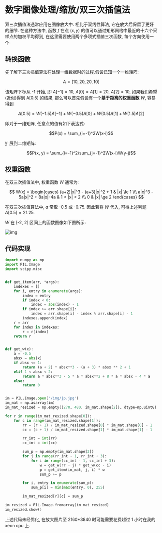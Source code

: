 # 数字图像处理/缩放/双三次插值法

双三次插值法通常应用在图像放大中. 相比于双线性算法, 它在放大后保留了更好的细节. 在这种方法中, 函数 $f$ 在点 $(x, y)$ 的值可以通过矩形网格中最近的十六个采样点的加权平均得到, 在这里需要使用两个多项式插值三次函数, 每个方向使用一个.

## 转换函数

先了解下三次插值算法在处理一维数据时的过程.假设已知一个一维矩阵:

$$
A = [10, 20, 20, 10]
$$

该矩阵下标从 -1 开始, 即 $A[-1] = 10$, $A[0] = A[1] = 20$, $A[2] = 10$, 如果我们希望(近似)得到 A[0.5] 的结果, 那么可以首先假设有一个**基于距离的权重函数** $W$, 容易得到

$$
A[0.5] = W(-1.5)A[-1] + W(-0.5)A[0] + W(0.5)A[1] + W(1.5)A[2]
$$

即对于一维矩阵, 任意点的值有如下表达式:

$$P(x) = \sum_{i=-1}^2W(x-i)$$

扩展到二维矩阵:

$$P(x, y) = \sum_{i=-1}^2\sum_{j=-1}^2W(x-i)W(y-j)$$

## 权重函数

在双三次插值法中, 权重函数 $W$ 通常为:

$$
W(x) =
\begin{cases}
    (a+2)|x|^3 - (a+3)|x|^2 + 1 & |x| \le 1 \\\
    a|x|^3 - 5a|x|^2 + 8a|x|-4a & 1 < |x| < 2 \\\
    0 & |x| \ge 2
\end{cases}
$$

在双三次插值算法中, $a$ 常取 -0.5 或 -0.75. 因此若将 $W$ 代入, 可得上述列题 $A[0.5]=21.25$.

$W$ 在 [-2, 2] 区间上的函数图像如下图所示:

![img](/img/pil/resize_bicubic/bicubic_poly.jpg)

## 代码实现

```py
import numpy as np
import PIL.Image
import scipy.misc


def get_item(arr, *args):
    indexes = []
    for i, entry in enumerate(args):
        index = entry
        if index < 0:
            index = abs(index) - 1
        if index >= arr.shape[i]:
            index = arr.shape[i] - index % arr.shape[i] - 1
        indexes.append(index)
    r = arr
    for index in indexes:
        r = r[index]
    return r


def get_w(x):
    a = -0.5
    absx = abs(x)
    if absx <= 1:
        return (a + 2) * absx**3 - (a + 3) * absx ** 2 + 1
    elif 1 < absx < 2:
        return a * absx**3 - 5 * a * absx**2 + 8 * a * absx - 4 * a
    else:
        return 0


im = PIL.Image.open('/img/jp.jpg')
im_mat = np.asarray(im)
im_mat_resized = np.empty((270, 480, im_mat.shape[2]), dtype=np.uint8)

for r in range(im_mat_resized.shape[0]):
    for c in range(im_mat_resized.shape[1]):
        rr = (r + 1) / im_mat_resized.shape[0] * im_mat.shape[0] - 1
        cc = (c + 1) / im_mat_resized.shape[1] * im_mat.shape[1] - 1

        rr_int = int(rr)
        cc_int = int(cc)

        sum_p = np.empty(im_mat.shape[2])
        for j in range(rr_int - 1, rr_int + 3):
            for i in range(cc_int - 1, cc_int + 3):
                w = get_w(rr - j) * get_w(cc - i)
                p = get_item(im_mat, j, i) * w
                sum_p += p

        for i, entry in enumerate(sum_p):
            sum_p[i] = min(max(entry, 0), 255)

        im_mat_resized[r][c] = sum_p

im_resized = PIL.Image.fromarray(im_mat_resized)
im_resized.show()
```

上述代码未经优化, 在放大图片至 2160*3840 时可能需要花费超过 1 小时在我的 xeon cpu 上.
